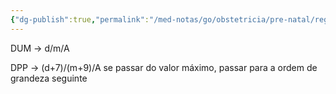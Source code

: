 ```yaml
---
{"dg-publish":true,"permalink":"/med-notas/go/obstetricia/pre-natal/regra-de-nagele/"}
---
```


DUM -> d/m/A

DPP -> (d+7)/(m+9)/A
	se passar do valor máximo, passar para a ordem de grandeza seguinte